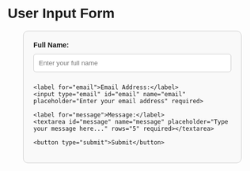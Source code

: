 <!DOCTYPE html>
<html lang="en">
<head>
  <meta charset="UTF-8">
  <meta name="viewport" content="width=device-width, initial-scale=1.0">
  <title>User Input Form</title>
  <style>
    body {
      font-family: Arial, sans-serif;
      margin: 20px;
    }
    form {
      max-width: 400px;
      margin: auto;
      padding: 20px;
      border: 1px solid #ccc;
      border-radius: 10px;
      background-color: #f9f9f9;
    }
    label {
      font-weight: bold;
    }
    input, textarea, button {
      width: 100%;
      padding: 10px;
      margin: 10px 0;
      border: 1px solid #ccc;
      border-radius: 5px;
    }
    button {
      background-color: #007bff;
      color: white;
      font-size: 16px;
      cursor: pointer;
    }
    button:hover {
      background-color: #0056b3;
    }
  </style>
</head>
<body>
  <h1>User Input Form</h1>
  <form id="userInputForm">
    <label for="name">Full Name:</label>
    <input type="text" id="name" name="name" placeholder="Enter your full name" required>
    
    <label for="email">Email Address:</label>
    <input type="email" id="email" name="email" placeholder="Enter your email address" required>
    
    <label for="message">Message:</label>
    <textarea id="message" name="message" placeholder="Type your message here..." rows="5" required></textarea>
    
    <button type="submit">Submit</button>
  </form>
  <script>
    document.getElementById('userInputForm').addEventListener('submit', function (event) {
      event.preventDefault(); // Prevent page refresh

      const name = document.getElementById('name').value;
      const email = document.getElementById('email').value;
      const message = document.getElementById('message').value;

      console.log('Name:', name);
      console.log('Email:', email);
      console.log('Message:', message);

      alert('Form submitted successfully!');
    });
  </script>
</body>
</html>
